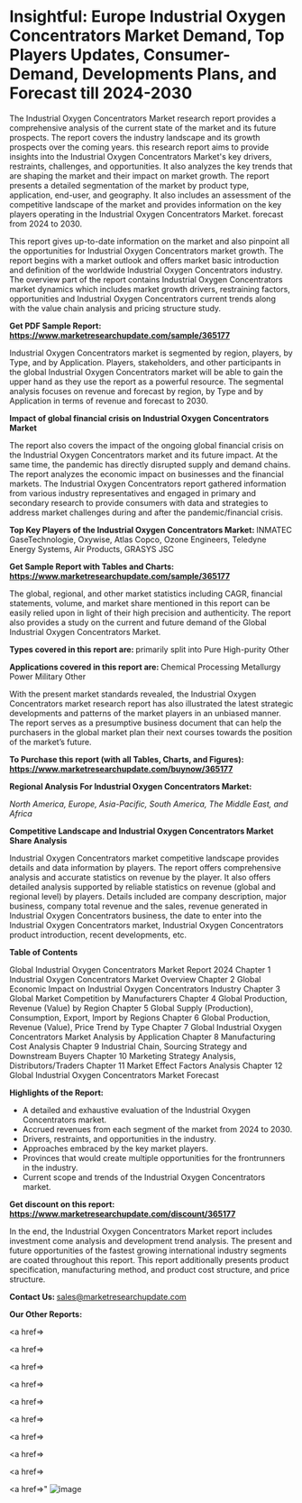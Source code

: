 # Insightful: Europe Industrial Oxygen Concentrators Market Demand, Top Players Updates, Consumer-Demand, Developments Plans, and Forecast till 2024-2030

The Industrial Oxygen Concentrators Market research report provides a comprehensive analysis of the current state of the market and its future prospects. The report covers the industry landscape and its growth prospects over the coming years. this research report aims to provide insights into the Industrial Oxygen Concentrators Market's key drivers, restraints, challenges, and opportunities. It also analyzes the key trends that are shaping the market and their impact on market growth. The report presents a detailed segmentation of the market by product type, application, end-user, and geography. It also includes an assessment of the competitive landscape of the market and provides information on the key players operating in the Industrial Oxygen Concentrators Market. forecast from 2024 to 2030.

This report gives up-to-date information on the market and also pinpoint all the opportunities for Industrial Oxygen Concentrators market growth. The report begins with a market outlook and offers market basic introduction and definition of the worldwide Industrial Oxygen Concentrators industry. The overview part of the report contains Industrial Oxygen Concentrators market dynamics which includes market growth drivers, restraining factors, opportunities and Industrial Oxygen Concentrators current trends along with the value chain analysis and pricing structure study.

<strong><b>Get PDF Sample Report: <a href=https://www.marketresearchupdate.com/sample/365177>https://www.marketresearchupdate.com/sample/365177</a></b></strong>

Industrial Oxygen Concentrators market is segmented by region, players, by Type, and by Application. Players, stakeholders, and other participants in the global Industrial Oxygen Concentrators market will be able to gain the upper hand as they use the report as a powerful resource. The segmental analysis focuses on revenue and forecast by region, by Type and by Application in terms of revenue and forecast to 2030.

<strong><b>Impact of global financial crisis on Industrial Oxygen Concentrators Market</b></strong>

The report also covers the impact of the ongoing global financial crisis on the Industrial Oxygen Concentrators market and its future impact. At the same time, the pandemic has directly disrupted supply and demand chains. The report analyzes the economic impact on businesses and the financial markets. The Industrial Oxygen Concentrators report gathered information from various industry representatives and engaged in primary and secondary research to provide consumers with data and strategies to address market challenges during and after the pandemic/financial crisis.

<strong><b>Top Key Players of the Industrial Oxygen Concentrators Market:
</b></strong>INMATEC GaseTechnologie, Oxywise, Atlas Copco, Ozone Engineers, Teledyne Energy Systems, Air Products, GRASYS JSC<strong><b>
</b></strong>

<strong><b>Get Sample Report with Tables and Charts: <a href=https://www.marketresearchupdate.com/sample/365177>https://www.marketresearchupdate.com/sample/365177</a></b></strong>

The global, regional, and other market statistics including CAGR, financial statements, volume, and market share mentioned in this report can be easily relied upon in light of their high precision and authenticity. The report also provides a study on the current and future demand of the Global Industrial Oxygen Concentrators Market.

<strong><b>Types covered in this report are:
</b></strong>primarily split into
Pure
High-purity
Other<strong><b>
</b></strong>

<strong><b>Applications covered in this report are:
</b></strong>Chemical Processing
Metallurgy
Power
Military
Other<strong><b>
</b></strong>

With the present market standards revealed, the Industrial Oxygen Concentrators market research report has also illustrated the latest strategic developments and patterns of the market players in an unbiased manner. The report serves as a presumptive business document that can help the purchasers in the global market plan their next courses towards the position of the market’s future.

<strong><b>To Purchase this report (with all Tables, Charts, and Figures): <a href=https://www.marketresearchupdate.com/buynow/365177>https://www.marketresearchupdate.com/buynow/365177</a></b></strong>

<strong><b>Regional Analysis For Industrial Oxygen Concentrators Market:</b></strong>

<em><i>North America, Europe, Asia-Pacific, South America, The Middle East, and Africa</i></em>

<strong><b>Competitive Landscape and Industrial Oxygen Concentrators Market Share Analysis</b></strong>

Industrial Oxygen Concentrators market competitive landscape provides details and data information by players. The report offers comprehensive analysis and accurate statistics on revenue by the player. It also offers detailed analysis supported by reliable statistics on revenue (global and regional level) by players. Details included are company description, major business, company total revenue and the sales, revenue generated in Industrial Oxygen Concentrators business, the date to enter into the Industrial Oxygen Concentrators market, Industrial Oxygen Concentrators product introduction, recent developments, etc.

<strong><b>Table of Contents</b></strong>

Global Industrial Oxygen Concentrators Market Report 2024
Chapter 1 Industrial Oxygen Concentrators Market Overview
Chapter 2 Global Economic Impact on Industrial Oxygen Concentrators Industry
Chapter 3 Global Market Competition by Manufacturers
Chapter 4 Global Production, Revenue (Value) by Region
Chapter 5 Global Supply (Production), Consumption, Export, Import by Regions
Chapter 6 Global Production, Revenue (Value), Price Trend by Type
Chapter 7 Global Industrial Oxygen Concentrators Market Analysis by Application
Chapter 8 Manufacturing Cost Analysis
Chapter 9 Industrial Chain, Sourcing Strategy and Downstream Buyers
Chapter 10 Marketing Strategy Analysis, Distributors/Traders
Chapter 11 Market Effect Factors Analysis
Chapter 12 Global Industrial Oxygen Concentrators Market Forecast

<strong><b>Highlights of the Report:</b></strong>

- A detailed and exhaustive evaluation of the Industrial Oxygen Concentrators market.
- Accrued revenues from each segment of the market from 2024 to 2030.
- Drivers, restraints, and opportunities in the industry.
- Approaches embraced by the key market players.
- Provinces that would create multiple opportunities for the frontrunners in the industry.
- Current scope and trends of the Industrial Oxygen Concentrators market.

<strong><b>Get discount on this report: <a href=https://www.marketresearchupdate.com/discount/365177>https://www.marketresearchupdate.com/discount/365177</a></b></strong>

In the end, the Industrial Oxygen Concentrators Market report includes investment come analysis and development trend analysis. The present and future opportunities of the fastest growing international industry segments are coated throughout this report. This report additionally presents product specification, manufacturing method, and product cost structure, and price structure.

<strong><b>Contact Us:
</b></strong>sales@marketresearchupdate.com

<strong>Our Other Reports:</strong>

<a href=></a>

<a href=></a>

<a href=></a>

<a href=></a>

<a href=></a>

<a href=></a>

<a href=></a>

<a href=></a>

<a href=></a>

<a href=></a>"
![image](https://github.com/Gayatrikarjule/Market-Analysis-360/assets/97346546/76415ef2-ce45-45a1-91ae-be07d605c578)
